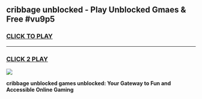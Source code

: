 
## cribbage unblocked - Play Unblocked Gmaes & Free #vu9p5
<h3>
<a href="https://news.freeplayer.one?title=cribbage_unblocked&ref=24F">CLICK TO PLAY</a></h3>
<hr>

<h3>
<a href="https://news.freeplayer.one?title=cribbage_unblocked&ref=24F">CLICK 2 PLAY</a>
  
</h3>

<a href="https://news.freeplayer.one?title=cribbage_unblocked&ref=24F/"><img src="https://clearcache.store/games.png"></a>


**cribbage unblocked games unblocked: Your Gateway to Fun and Accessible Online Gaming**
